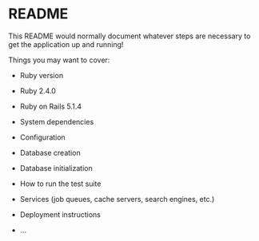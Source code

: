 # README

This README would normally document whatever steps are necessary to get the
application up and running!

Things you may want to cover:

* Ruby version

 + Ruby 2.4.0

 + Ruby on Rails 5.1.4

* System dependencies

* Configuration

* Database creation

* Database initialization

* How to run the test suite

* Services (job queues, cache servers, search engines, etc.)

* Deployment instructions

* ...
